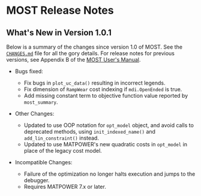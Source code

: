 MOST Release Notes
==================

What's New in Version 1.0.1
---------------------------

Below is a summary of the changes since version 1.0 of MOST. See the
[`CHANGES.md`][1] file for all the gory details. For release notes for
previous versions, see Appendix B of the [MOST User's Manual][2].

* Bugs fixed:
  - Fix bugs in `plot_uc_data()` resulting in incorrect legends.
  - Fix dimension of `RampWear` cost indexing if `mdi.OpenEnded` is true.
  - Add missing constant term to objective function value reported by
    `most_summary`.

* Other Changes:
  - Updated to use OOP notation for `opt_model` object, and avoid calls
    to deprecated methods, using `init_indexed_name()` and
    `add_lin_constraint()` instead.
  - Updated to use MATPOWER's new quadratic costs in `opt_model` in
    place of the legacy cost model.

* Incompatible Changes:
  - Failure of the optimization no longer halts execution and jumps to
    the debugger.
  - Requires MATPOWER 7.x or later.


[1]: ../../CHANGES.md
[2]: ../MOST-manual.pdf
